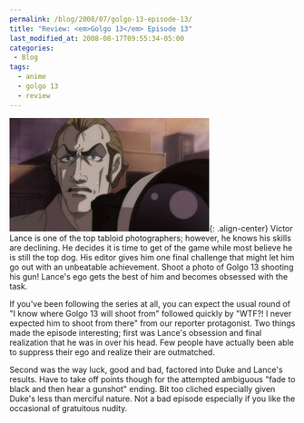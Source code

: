 ```yaml
---
permalink: /blog/2008/07/golgo-13-episode-13/
title: "Review: <em>Golgo 13</em> Episode 13"
last_modified_at: 2008-08-17T09:55:34-05:00
categories:
 - Blog
tags:
  - anime
  - golgo 13
  - review
---
```


![Episode 13](/assets/images/reviews/golgo_13-13.jpg){: .align-center}
Victor Lance is one of the top tabloid photographers; however, he knows his skills are declining. He decides it is time
to get of the game while most believe he is still the top dog. His editor gives him one final challenge that might let
him go out with an unbeatable achievement. Shoot a photo of Golgo 13 shooting his gun! Lance's ego gets the best of him
and becomes obsessed with the task.

If you've been following the series at all, you can expect the usual round of "I know where Golgo 13 will shoot from"
followed quickly by "WTF?! I never expected him to shoot from there" from our reporter protagonist. Two things made the
episode interesting; first was Lance's obsession and final realization that he was in over his head. Few people have
actually been able to suppress their ego and realize their are outmatched.

Second was the way luck, good and bad, factored into Duke and Lance's results. Have to take off points though for the
attempted ambiguous "fade to black and then hear a gunshot" ending. Bit too cliched especially given Duke's less than
merciful nature. Not a bad episode especially if you like the occasional of gratuitous nudity.